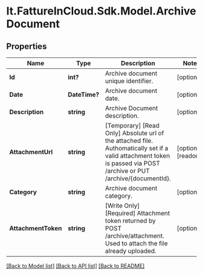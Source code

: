 # It.FattureInCloud.Sdk.Model.ArchiveDocument

## Properties

Name | Type | Description | Notes
------------ | ------------- | ------------- | -------------
**Id** | **int?** | Archive document unique identifier. | [optional] 
**Date** | **DateTime?** | Archive document date. | [optional] 
**Description** | **string** | Archive Document description. | [optional] 
**AttachmentUrl** | **string** | [Temporary] [Read Only] Absolute url of the attached file. Authomatically set if a valid attachment token is passed via POST /archive or PUT /archive/{documentId}. | [optional] [readonly] 
**Category** | **string** | Archive document category. | [optional] 
**AttachmentToken** | **string** | [Write Only]  [Required] Attachment token returned by POST /archive/attachment. Used to attach the file already uploaded. | [optional] 

[[Back to Model list]](../README.md#documentation-for-models) [[Back to API list]](../README.md#documentation-for-api-endpoints) [[Back to README]](../README.md)

